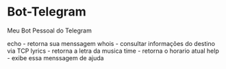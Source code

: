 # Bot-Telegram

Meu Bot Pessoal do Telegram


echo - retorna sua menssagem
whois - consultar informações do destino via TCP
lyrics - retorna a letra da musica
time - retorna o horario atual
help - exibe essa menssagem de ajuda

